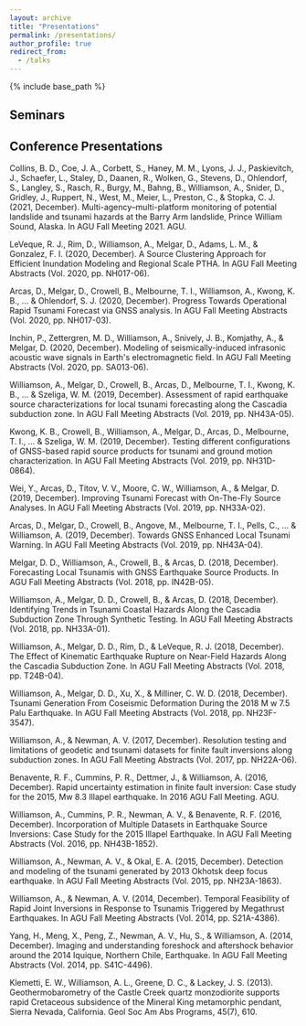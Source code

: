 ```yaml
---
layout: archive
title: "Presentations"
permalink: /presentations/
author_profile: true
redirect_from:
  - /talks
---
```


{% include base_path %}
## Seminars

## Conference Presentations

Collins, B. D., Coe, J. A., Corbett, S., Haney, M. M., Lyons, J. J., Paskievitch, J., Schaefer, L., Staley, D., Daanen, R., Wolken, G., Stevens, D., Ohlendorf, S., Langley, S., Rasch, R., Burgy, M., Bahng, B., Williamson, A., Snider, D., Gridley, J., Ruppert, N., West, M., Meier, L., Preston, C., & Stopka, C. J. (2021, December). Multi-agency–multi-platform monitoring of potential landslide and tsunami hazards at the Barry Arm landslide, Prince William Sound, Alaska. In AGU Fall Meeting 2021. AGU.

LeVeque, R. J., Rim, D., Williamson, A., Melgar, D., Adams, L. M., & Gonzalez, F. I. (2020, December). A Source Clustering Approach for Efficient Inundation Modeling and Regional Scale PTHA. In AGU Fall Meeting Abstracts (Vol. 2020, pp. NH017-06).

Arcas, D., Melgar, D., Crowell, B., Melbourne, T. I., Williamson, A., Kwong, K. B., ... & Ohlendorf, S. J. (2020, December). Progress Towards Operational Rapid Tsunami Forecast via GNSS analysis. In AGU Fall Meeting Abstracts (Vol. 2020, pp. NH017-03).

Inchin, P., Zettergren, M. D., Williamson, A., Snively, J. B., Komjathy, A., & Melgar, D. (2020, December). Modeling of seismically-induced infrasonic acoustic wave signals in Earth's electromagnetic field. In AGU Fall Meeting Abstracts (Vol. 2020, pp. SA013-06).

Williamson, A., Melgar, D., Crowell, B., Arcas, D., Melbourne, T. I., Kwong, K. B., ... & Szeliga, W. M. (2019, December). Assessment of rapid earthquake source characterizations for local tsunami forecasting along the Cascadia subduction zone. In AGU Fall Meeting Abstracts (Vol. 2019, pp. NH43A-05).

Kwong, K. B., Crowell, B., Williamson, A., Melgar, D., Arcas, D., Melbourne, T. I., ... & Szeliga, W. M. (2019, December). Testing different configurations of GNSS-based rapid source products for tsunami and ground motion characterization. In AGU Fall Meeting Abstracts (Vol. 2019, pp. NH31D-0864).

Wei, Y., Arcas, D., Titov, V. V., Moore, C. W., Williamson, A., & Melgar, D. (2019, December). Improving Tsunami Forecast with On-The-Fly Source Analyses. In AGU Fall Meeting Abstracts (Vol. 2019, pp. NH33A-02).

Arcas, D., Melgar, D., Crowell, B., Angove, M., Melbourne, T. I., Pells, C., ... & Williamson, A. (2019, December). Towards GNSS Enhanced Local Tsunami Warning. In AGU Fall Meeting Abstracts (Vol. 2019, pp. NH43A-04).

Melgar, D. D., Williamson, A., Crowell, B., & Arcas, D. (2018, December). Forecasting Local Tsunamis with GNSS Earthquake Source Products. In AGU Fall Meeting Abstracts (Vol. 2018, pp. IN42B-05).

Williamson, A., Melgar, D. D., Crowell, B., & Arcas, D. (2018, December). Identifying Trends in Tsunami Coastal Hazards Along the Cascadia Subduction Zone Through Synthetic Testing. In AGU Fall Meeting Abstracts (Vol. 2018, pp. NH33A-01).

Williamson, A., Melgar, D. D., Rim, D., & LeVeque, R. J. (2018, December). The Effect of Kinematic Earthquake Rupture on Near-Field Hazards Along the Cascadia Subduction Zone. In AGU Fall Meeting Abstracts (Vol. 2018, pp. T24B-04).

Williamson, A., Melgar, D. D., Xu, X., & Milliner, C. W. D. (2018, December). Tsunami Generation From Coseismic Deformation During the 2018 M w 7.5 Palu Earthquake. In AGU Fall Meeting Abstracts (Vol. 2018, pp. NH23F-3547).

Williamson, A., & Newman, A. V. (2017, December). Resolution testing and limitations of geodetic and tsunami datasets for finite fault inversions along subduction zones. In AGU Fall Meeting Abstracts (Vol. 2017, pp. NH22A-06).

Benavente, R. F., Cummins, P. R., Dettmer, J., & Williamson, A. (2016, December). Rapid uncertainty estimation in finite fault inversion: Case study for the 2015, Mw 8.3 Illapel earthquake. In 2016 AGU Fall Meeting. AGU.

Williamson, A., Cummins, P. R., Newman, A. V., & Benavente, R. F. (2016, December). Incorporation of Multiple Datasets in Earthquake Source Inversions: Case Study for the 2015 Illapel Earthquake. In AGU Fall Meeting Abstracts (Vol. 2016, pp. NH43B-1852).

Williamson, A., Newman, A. V., & Okal, E. A. (2015, December). Detection and modeling of the tsunami generated by 2013 Okhotsk deep focus earthquake. In AGU Fall Meeting Abstracts (Vol. 2015, pp. NH23A-1863).

Williamson, A., & Newman, A. V. (2014, December). Temporal Feasibility of Rapid Joint Inversions in Response to Tsunamis Triggered by Megathrust Earthquakes. In AGU Fall Meeting Abstracts (Vol. 2014, pp. S21A-4386).

Yang, H., Meng, X., Peng, Z., Newman, A. V., Hu, S., & Williamson, A. (2014, December). Imaging and understanding foreshock and aftershock behavior around the 2014 Iquique, Northern Chile, Earthquake. In AGU Fall Meeting Abstracts (Vol. 2014, pp. S41C-4496).

Klemetti, E. W., Williamson, A. L., Greene, D. C., & Lackey, J. S. (2013). Geothermobarometry of the Castle Creek quartz monzodiorite supports rapid Cretaceous subsidence of the Mineral King metamorphic pendant, Sierra Nevada, California. Geol Soc Am Abs Programs, 45(7), 610.

